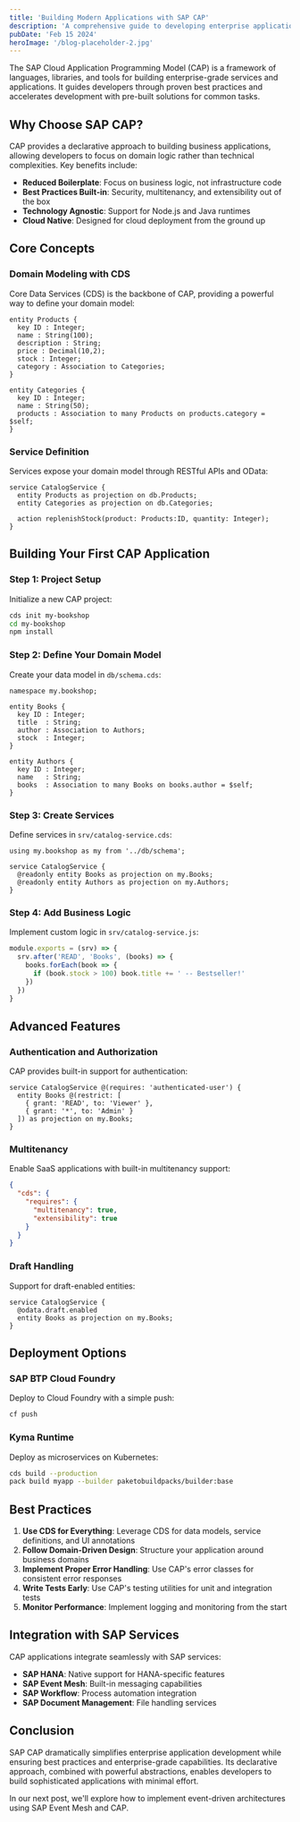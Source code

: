 ```yaml
---
title: 'Building Modern Applications with SAP CAP'
description: 'A comprehensive guide to developing enterprise applications using the SAP Cloud Application Programming Model'
pubDate: 'Feb 15 2024'
heroImage: '/blog-placeholder-2.jpg'
---
```


The SAP Cloud Application Programming Model (CAP) is a framework of languages, libraries, and tools for building enterprise-grade services and applications. It guides developers through proven best practices and accelerates development with pre-built solutions for common tasks.

## Why Choose SAP CAP?

CAP provides a declarative approach to building business applications, allowing developers to focus on domain logic rather than technical complexities. Key benefits include:

- **Reduced Boilerplate**: Focus on business logic, not infrastructure code
- **Best Practices Built-in**: Security, multitenancy, and extensibility out of the box
- **Technology Agnostic**: Support for Node.js and Java runtimes
- **Cloud Native**: Designed for cloud deployment from the ground up

## Core Concepts

### Domain Modeling with CDS

Core Data Services (CDS) is the backbone of CAP, providing a powerful way to define your domain model:

```cds
entity Products {
  key ID : Integer;
  name : String(100);
  description : String;
  price : Decimal(10,2);
  stock : Integer;
  category : Association to Categories;
}

entity Categories {
  key ID : Integer;
  name : String(50);
  products : Association to many Products on products.category = $self;
}
```

### Service Definition

Services expose your domain model through RESTful APIs and OData:

```cds
service CatalogService {
  entity Products as projection on db.Products;
  entity Categories as projection on db.Categories;
  
  action replenishStock(product: Products:ID, quantity: Integer);
}
```

## Building Your First CAP Application

### Step 1: Project Setup

Initialize a new CAP project:
```bash
cds init my-bookshop
cd my-bookshop
npm install
```

### Step 2: Define Your Domain Model

Create your data model in `db/schema.cds`:
```cds
namespace my.bookshop;

entity Books {
  key ID : Integer;
  title  : String;
  author : Association to Authors;
  stock  : Integer;
}

entity Authors {
  key ID : Integer;
  name   : String;
  books  : Association to many Books on books.author = $self;
}
```

### Step 3: Create Services

Define services in `srv/catalog-service.cds`:
```cds
using my.bookshop as my from '../db/schema';

service CatalogService {
  @readonly entity Books as projection on my.Books;
  @readonly entity Authors as projection on my.Authors;
}
```

### Step 4: Add Business Logic

Implement custom logic in `srv/catalog-service.js`:
```javascript
module.exports = (srv) => {
  srv.after('READ', 'Books', (books) => {
    books.forEach(book => {
      if (book.stock > 100) book.title += ' -- Bestseller!'
    })
  })
}
```

## Advanced Features

### Authentication and Authorization

CAP provides built-in support for authentication:

```cds
service CatalogService @(requires: 'authenticated-user') {
  entity Books @(restrict: [
    { grant: 'READ', to: 'Viewer' },
    { grant: '*', to: 'Admin' }
  ]) as projection on my.Books;
}
```

### Multitenancy

Enable SaaS applications with built-in multitenancy support:
```json
{
  "cds": {
    "requires": {
      "multitenancy": true,
      "extensibility": true
    }
  }
}
```

### Draft Handling

Support for draft-enabled entities:
```cds
service CatalogService {
  @odata.draft.enabled
  entity Books as projection on my.Books;
}
```

## Deployment Options

### SAP BTP Cloud Foundry

Deploy to Cloud Foundry with a simple push:
```bash
cf push
```

### Kyma Runtime

Deploy as microservices on Kubernetes:
```bash
cds build --production
pack build myapp --builder paketobuildpacks/builder:base
```

## Best Practices

1. **Use CDS for Everything**: Leverage CDS for data models, service definitions, and UI annotations
2. **Follow Domain-Driven Design**: Structure your application around business domains
3. **Implement Proper Error Handling**: Use CAP's error classes for consistent error responses
4. **Write Tests Early**: Use CAP's testing utilities for unit and integration tests
5. **Monitor Performance**: Implement logging and monitoring from the start

## Integration with SAP Services

CAP applications integrate seamlessly with SAP services:

- **SAP HANA**: Native support for HANA-specific features
- **SAP Event Mesh**: Built-in messaging capabilities
- **SAP Workflow**: Process automation integration
- **SAP Document Management**: File handling services

## Conclusion

SAP CAP dramatically simplifies enterprise application development while ensuring best practices and enterprise-grade capabilities. Its declarative approach, combined with powerful abstractions, enables developers to build sophisticated applications with minimal effort.

In our next post, we'll explore how to implement event-driven architectures using SAP Event Mesh and CAP.
